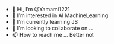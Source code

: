 - 👋 Hi, I’m @Yamami1221
- 👀 I’m interested in AI MachineLearning
- 🌱 I’m currently learning JS
- 💞️ I’m looking to collaborate on ...
- 📫 How to reach me ... Better not

<!---
Yamami1221/Yamami1221 is a ✨ special ✨ repository because its `README.md` (this file) appears on your GitHub profile.
You can click the Preview link to take a look at your changes.
--->
